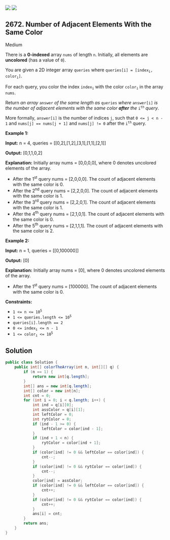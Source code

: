 [![](https://img.shields.io/github/stars/javadev/LeetCode-in-Java?label=Stars&style=flat-square)](https://github.com/javadev/LeetCode-in-Java)
[![](https://img.shields.io/github/forks/javadev/LeetCode-in-Java?label=Fork%20me%20on%20GitHub%20&style=flat-square)](https://github.com/javadev/LeetCode-in-Java/fork)

## 2672\. Number of Adjacent Elements With the Same Color

Medium

There is a **0-indexed** array `nums` of length `n`. Initially, all elements are **uncolored** (has a value of `0`).

You are given a 2D integer array `queries` where <code>queries[i] = [index<sub>i</sub>, color<sub>i</sub>]</code>.

For each query, you color the index <code>index<sub>i</sub></code> with the color <code>color<sub>i</sub></code> in the array `nums`.

Return _an array_ `answer` _of the same length as_ `queries` _where_ `answer[i]` _is the number of adjacent elements with the same color **after** the_ <code>i<sup>th</sup></code> _query_.

More formally, `answer[i]` is the number of indices `j`, such that `0 <= j < n - 1` and `nums[j] == nums[j + 1]` and `nums[j] != 0` after the <code>i<sup>th</sup></code> query.

**Example 1:**

**Input:** n = 4, queries = \[\[0,2],[1,2],[3,1],[1,1],[2,1]]

**Output:** [0,1,1,0,2]

**Explanation:** Initially array nums = [0,0,0,0], where 0 denotes uncolored elements of the array.
- After the 1<sup>st</sup> query nums = [2,0,0,0]. The count of adjacent elements with the same color is 0. 
- After the 2<sup>nd</sup> query nums = [2,2,0,0]. The count of adjacent elements with the same color is 1.
- After the 3<sup>rd</sup> query nums = [2,2,0,1]. The count of adjacent elements with the same color is 1. 
- After the 4<sup>th</sup> query nums = [2,1,0,1]. The count of adjacent elements with the same color is 0. 
- After the 5<sup>th</sup> query nums = [2,1,1,1]. The count of adjacent elements with the same color is 2.

**Example 2:**

**Input:** n = 1, queries = \[\[0,100000]]

**Output:** [0]

**Explanation:** Initially array nums = [0], where 0 denotes uncolored elements of the array. 
- After the 1<sup>st</sup> query nums = [100000]. The count of adjacent elements with the same color is 0.

**Constraints:**

*   <code>1 <= n <= 10<sup>5</sup></code>
*   <code>1 <= queries.length <= 10<sup>5</sup></code>
*   `queries[i].length == 2`
*   <code>0 <= index<sub>i</sub> <= n - 1</code>
*   <code>1 <= color<sub>i</sub> <= 10<sup>5</sup></code>

## Solution

```java
public class Solution {
    public int[] colorTheArray(int n, int[][] q) {
        if (n == 1) {
            return new int[q.length];
        }
        int[] ans = new int[q.length];
        int[] color = new int[n];
        int cnt = 0;
        for (int i = 0; i < q.length; i++) {
            int ind = q[i][0];
            int assColor = q[i][1];
            int leftColor = 0;
            int rytColor = 0;
            if (ind - 1 >= 0) {
                leftColor = color[ind - 1];
            }
            if (ind + 1 < n) {
                rytColor = color[ind + 1];
            }
            if (color[ind] != 0 && leftColor == color[ind]) {
                cnt--;
            }
            if (color[ind] != 0 && rytColor == color[ind]) {
                cnt--;
            }
            color[ind] = assColor;
            if (color[ind] != 0 && leftColor == color[ind]) {
                cnt++;
            }
            if (color[ind] != 0 && rytColor == color[ind]) {
                cnt++;
            }
            ans[i] = cnt;
        }
        return ans;
    }
}
```